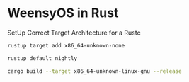 # WeensyOS in Rust

SetUp Correct Target Architecture for a Rustc

```bash
rustup target add x86_64-unknown-none
```

```bash
rustup default nightly
```

```bash
cargo build --target x86_64-unknown-linux-gnu --release
```
